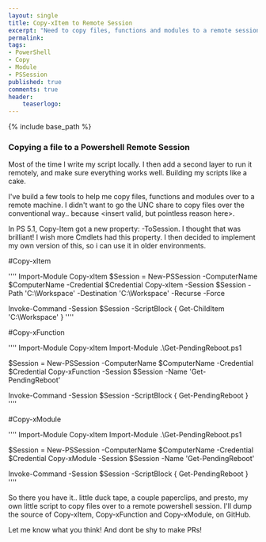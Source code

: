 ```yaml
---
layout: single
title: Copy-xItem to Remote Session
excerpt: "Need to copy files, functions and modules to a remote session using older versions of Powershell?"
permalink:
tags: 
- PowerShell
- Copy
- Module
- PSSession
published: true
comments: true
header:
    teaserlogo: 
---
```

{% include base_path %} 

### Copying a file to a Powershell Remote Session

Most of the time I write my script locally. I then add a second layer to run it remotely, and make sure everything works well. Building my scripts like a cake.

I've build a few tools to help me copy files, functions and modules over to a remote machine. I didn't want to go the UNC share to copy files over the conventional way.. because <insert valid, but pointless reason here>. 

In PS 5.1, Copy-Item got a new property: -ToSession. I thought that was brilliant! I wish more Cmdlets had this property. I then decided to implement my own version of this, so i can use it in older environments. 

#Copy-xItem

''''
Import-Module Copy-xItem
$Session = New-PSSession -ComputerName $ComputerName -Credential $Credential
Copy-xItem -Session $Session -Path 'C:\Workspace' -Destination 'C:\Workspace' -Recurse -Force

Invoke-Command -Session $Session -ScriptBlock { Get-ChildItem 'C:\Workspace' }
''''

#Copy-xFunction

''''
Import-Module Copy-xItem
Import-Module .\Get-PendingReboot.ps1

$Session = New-PSSession -ComputerName $ComputerName -Credential $Credential
Copy-xFunction -Session $Session -Name 'Get-PendingReboot'

Invoke-Command -Session $Session -ScriptBlock { Get-PendingReboot }
''''

#Copy-xModule

''''
Import-Module Copy-xItem
Import-Module .\Get-PendingReboot.ps1

$Session = New-PSSession -ComputerName $ComputerName -Credential $Credential
Copy-xModule -Session $Session -Name 'Get-PendingReboot'

Invoke-Command -Session $Session -ScriptBlock { Get-PendingReboot }
''''


So there you have it.. little duck tape, a couple paperclips, and presto, my own little script to copy files over to a remote powershell session. I'll dump the source of Copy-xItem, Copy-xFunction and Copy-xModule, on GitHub.

Let me know what you think! And dont be shy to make PRs!